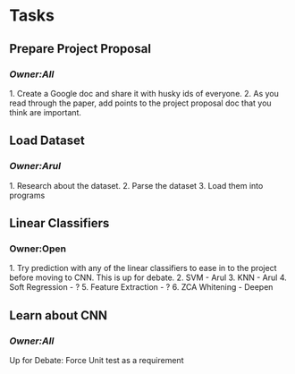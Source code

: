 <h1>Tasks</h1>

<h2>Prepare Project Proposal</h2>
<h3><i>Owner:All</i></h3>
1. Create a Google doc and share it with husky ids of everyone.
2. As you read through the paper, add points to the project proposal doc that you think are important.

<h2>Load Dataset</h2>
<h3><i>Owner:Arul</i></h3>
1. Research about the dataset.
2. Parse the dataset
3. Load them into programs

<h2>Linear Classifiers</h2>
<h3>Owner:Open</h3>
1. Try prediction with any of the linear classifiers to ease in to the project before moving to CNN. This is up for debate.
2. SVM - Arul
3. KNN - Arul
4. Soft Regression - ?
5. Feature Extraction - ?
6. ZCA Whitening - Deepen

<h2>Learn about CNN</h2>
<h3><i>Owner:All</i></h3>
Up for Debate:
Force Unit test as a requirement
